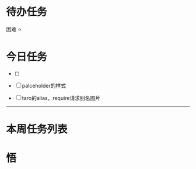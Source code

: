 # 待办任务


困难
⭐

# 今日任务
- [ ] 

- [ ] palceholder的样式
- [ ] taro的alias，require请求别名图片


------
# 本周任务列表



# 悟